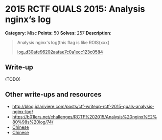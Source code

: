 # 2015 RCTF QUALS 2015: Analysis nginx‘s log

**Category:** Misc
**Points:** 50
**Solves:** 257
**Description:**

> Analysis nginx's log(this flag is like ROIS{xxx}
> 
> 
> [log_d30afe96202aafae7c0a1ecc123c0584](./log_d30afe96202aafae7c0a1ecc123c0584)


## Write-up

(TODO)

## Other write-ups and resources

* <http://blog.jclariviere.com/posts/ctf-writeup-rctf-2015-quals-analysis-nginx-log/>
* <https://b01lers.net/challenges/RCTF%202015/Analysis%20nginx%E2%80%98s%20log/74/>
* [Chinese](http://bobao.360.cn/ctf/learning/155.html)
* [Chinese](http://roisfzu.org/static/rctf2015-writeup.pdf)
